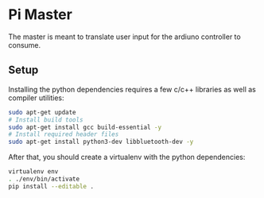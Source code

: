 # Pi Master
The master is meant to translate user input for the ardiuno controller to
consume.

## Setup
Installing the python dependencies requires a few c/c++ libraries as well
as compiler utilities:
```bash
sudo apt-get update
# Install build tools
sudo apt-get install gcc build-essential -y
# Install required header files
sudo apt-get install python3-dev libbluetooth-dev -y
```

After that, you should create a virtualenv with the python dependencies:
```bash
virtualenv env
. ./env/bin/activate
pip install --editable .
```
